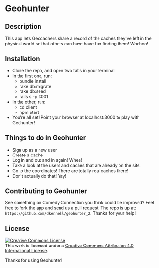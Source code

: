 # Geohunter
## Description

This app lets Geocachers share a record of the caches they've left in
the physical world so that others can have have fun finding them! Woohoo!

## Installation 

 - Clone the repo, and open two tabs in your terminal
 - In the first one, run:
   - bundle install
   - rake db:migrate
   - rake db:seed
   - rails s -p 3001
 - In the other, run:
   - cd client
   - npm start
 - You're all set! Point your browser at localhost:3000 to play with
 Geohunter!

## Things to do in Geohunter

- Sign up as a new user
- Create a cache
- Log in and out and in again! Whee!
- Take a look at the users and caches that are already on the site.
- Go to the coordinates! There are totally real caches there!
- Don't actually do that! Yay!

## Contributing to Geohunter

See something on Comedy Connection you think could be improved?
Feel free to fork the app and send us a pull 
request. The repo is up at:
`https://github.com/dkennell/geohunter_2`.
Thanks for your help!

## License

<a rel="license" href="http://creativecommons.org/licenses/by/4.0/"><img alt="Creative Commons License" style="border-width:0" src="https://i.creativecommons.org/l/by/4.0/88x31.png" /></a><br />This work is licensed under a <a rel="license" href="http://creativecommons.org/licenses/by/4.0/">Creative Commons Attribution 4.0 International License</a>.

Thanks for using Geohunter!
